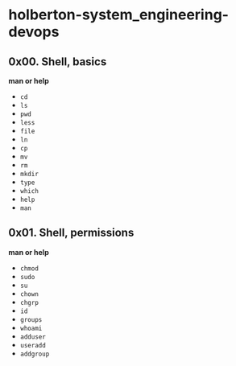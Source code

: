 # holberton-system_engineering-devops  
   
## 0x00. Shell, basics    

**man or help**  

- `cd`  
- `ls`  
- `pwd`  
- `less`  
- `file`  
- `ln`  
- `cp`  
- `mv`  
- `rm`  
- `mkdir`  
- `type`  
- `which`  
- `help`  
- `man`  
   
##  0x01. Shell, permissions  
   
**man or help**   
   
- `chmod`  
- `sudo`  
- `su`  
- `chown`  
- `chgrp`  
- `id`  
- `groups`  
- `whoami`  
- `adduser`  
- `useradd`  
- `addgroup`  
